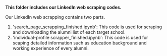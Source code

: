 **This folder includes our LinkedIn web scraping codes.**

Our LinkedIn web scrapping contains two parts.
1. 'search_page_scrapping_finished.ipynb': This code is used for scraping and downloading the alumni list of each target school.
2. 'individual-profile scrapper_finished.ipynb': This code is used for scaping detailed information such as education background and working experience of every alumni.

